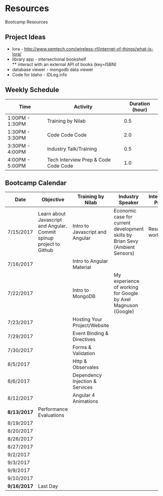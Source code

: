 # Resources
Bootcamp Resources

## Project Ideas
* lora - http://www.semtech.com/wireless-rf/internet-of-things/what-is-lora/ 
* library app - intersectional bookshelf   
** interact with an external API of books (key=ISBN)
* database viewer - mongodb data viewer
* Code for Idaho - IDLeg.info

## Weekly Schedule 
**Time**| **Activity** | **Duration (hour)**
-----|-----| -----
1:00PM - 1:30PM|Training by Nilab | 0.5
1:30PM - 3:30PM|Code Code Code | 2.0
3:30PM - 4:00PM|Industry Talk/Training | 0.5
4:00PM - 5:00PM|Tech Interview Prep & Code Code Code | 1.0


## Bootcamp Calendar
**Date**| **Objective** | **Training by Nilab** | **Industry Speaker** | **Interview Prep**
-----|-----|-----|-----|-----
7/15/2017|Learn about Javascript and Angular. Commit spinup project to Github|Intro to Javascript and Angular |Economic case for current development skills by Brian Sevy (Ambient Sensors)|Resume workshop
7/16/2017| |Intro to Angular Material | | 
7/22/2017| |Intro to MongoDB |My experience of working for Google by Axel Magnuson (Google)| 
7/23/2017| |Hosting Your Project/Website | | 
7/29/2017| |Event Binding & Directives | | 
7/30/2017| |Forms & Validation | | 
8/5/2017| |Http & Observales | | 
8/6/2017| |Dependency Injection & Services | | 
8/12/2017| |Angular 4 Animations | | 
**8/13/2017**|Performance Evaluations | | | 
8/19/2017| | | |   
8/20/2017| | | |   
8/26/2017| | | |   
8/27/2017| | | |   
9/2/2017| | | |   
9/3/2017| | | |   
9/9/2017| | | |   
9/10/2017| | | |   
**9/16/2017**|Last Day | | |   



